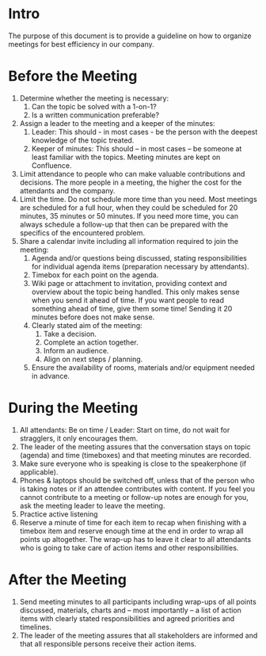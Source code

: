 # Intro
The purpose of this document is to provide a guideline on how to organize meetings for best efficiency in our company.

# Before the Meeting
1. Determine whether the meeting is necessary:
   1. Can the topic be solved with a 1-on-1?
   2. Is a written communication preferable?
2. Assign a leader to the meeting and a keeper of the minutes:
   1. Leader: This should - in most cases - be the person with the deepest knowledge of the topic treated.
   2. Keeper of minutes: This should – in most cases – be someone at least familiar with the topics. Meeting minutes are kept on Confluence.
3. Limit attendance to people who can make valuable contributions and decisions. The more people in a meeting, the higher the cost for the attendants and the company.
4. Limit the time. Do not schedule more time than you need. Most meetings are scheduled for a full hour, when they could be scheduled for 20 minutes, 35 minutes or 50 minutes. If you need more time, you can always schedule a follow-up that then can be prepared with the specifics of the encountered problem.
5. Share a calendar invite including all information required to join the meeting:
   1. Agenda and/or questions being discussed, stating responsibilities for individual agenda items (preparation necessary by attendants).
   2. Timebox for each point on the agenda.
   3. Wiki page or attachment to invitation, providing context and overview about the topic being handled. This only makes sense when you send it ahead of time. If you want people to read something ahead of time, give them some time! Sending it 20 minutes before does not make sense.
   4. Clearly stated aim of the meeting:
      1. Take a decision.
      2. Complete an action together.
      3. Inform an audience.
      4. Align on next steps / planning.
   5. Ensure the availability of rooms, materials and/or equipment needed in advance.

# During the Meeting
1. All attendants: Be on time / Leader: Start on time, do not wait for stragglers, it only encourages them.
2. The leader of the meeting assures that the conversation stays on topic (agenda) and time (timeboxes) and that meeting minutes are recorded.
3. Make sure everyone who is speaking is close to the speakerphone (if applicable).
4. Phones & laptops should be switched off, unless that of the person who is taking notes or if an attendee contributes with content. If you feel you cannot contribute to a meeting or follow-up notes are enough for you, ask the meeting leader to leave the meeting.
5. Practice active listening
6. Reserve a minute of time for each item to recap when finishing with a timebox item and reserve enough time at the end in order to wrap all points up altogether. The wrap-up has to leave it clear to all attendants who is going to take care of action items and other responsibilities.

# After the Meeting
1. Send meeting minutes to all participants including wrap-ups of all points discussed, materials, charts and – most importantly – a list of action items with clearly stated responsibilities and agreed priorities and timelines.
2. The leader of the meeting assures that all stakeholders are informed and that all responsible persons receive their action items.